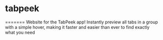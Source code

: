 # tabpeek
=======
Website for the TabPeek app!
Instantly preview all tabs in a group with a simple hover, making it faster and easier than ever to find exactly what you need
